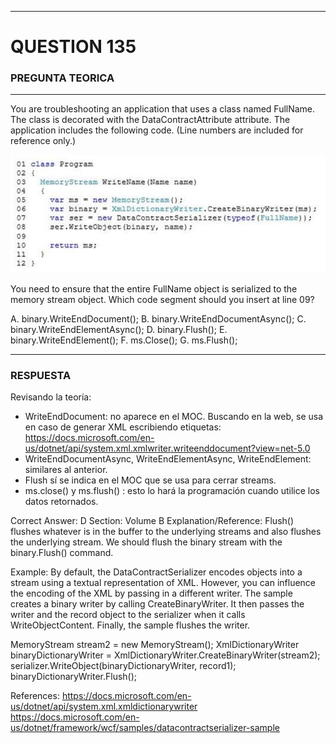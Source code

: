------

# QUESTION 135

### PREGUNTA TEORICA

------

You are troubleshooting an application that uses a class named FullName. The class is decorated with the
DataContractAttribute attribute. The application includes the following code. (Line numbers are included for reference only.)

![Q135-Code](Q135.png)



You need to ensure that the entire FullName object is serialized to the memory stream object.
Which code segment should you insert at line 09?

A. binary.WriteEndDocument();
B. binary.WriteEndDocumentAsync();
C. binary.WriteEndElementAsync();
D. binary.Flush();
E. binary.WriteEndElement();
F. ms.Close();
G. ms.Flush();



------

### RESPUESTA

Revisando la teoría: 

* WriteEndDocument: no aparece en  el MOC. Buscando en la web, se usa en caso de generar XML escribiendo etiquetas: https://docs.microsoft.com/en-us/dotnet/api/system.xml.xmlwriter.writeenddocument?view=net-5.0
* WriteEndDocumentAsync, WriteEndElementAsync, WriteEndElement: similares al anterior.
* Flush sí se indica en el MOC que se usa para cerrar streams. 
* ms.close() y ms.flush() : esto  lo hará la programación cuando utilice los datos retornados.

Correct Answer: D
Section: Volume B
Explanation/Reference:
Flush() flushes whatever is in the buffer to the underlying streams and also flushes the underlying stream.
We should flush the binary stream with the binary.Flush() command.

Example:
By default, the DataContractSerializer encodes objects into a stream using a textual representation of XML.
However, you can influence the encoding of the XML by passing in a different writer. The sample creates a
binary writer by calling CreateBinaryWriter. It then passes the writer and the record object to the serializer when it calls WriteObjectContent. Finally, the sample flushes the writer.

MemoryStream stream2 = new MemoryStream();
XmlDictionaryWriter binaryDictionaryWriter = XmlDictionaryWriter.CreateBinaryWriter(stream2);
serializer.WriteObject(binaryDictionaryWriter, record1);
binaryDictionaryWriter.Flush();

References:
https://docs.microsoft.com/en-us/dotnet/api/system.xml.xmldictionarywriter
https://docs.microsoft.com/en-us/dotnet/framework/wcf/samples/datacontractserializer-sample


